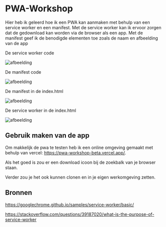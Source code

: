 # PWA-Workshop
Hier heb ik geleerd hoe ik een PWA kan aanmaken met behulp van een service worker en een manifest. 
Met de service worker kan ik ervoor zorgen dat de gedownload kan worden via de browser als een app.
Met de manifest geef ik de benodigde elementen toe zoals de naam en afbeelding van de app

De service worker code

![afbeelding](https://github.com/zupskaboi/PWA-Workshop/assets/43807140/7774f6f7-342e-4087-83ef-825b59567cb8)

De manifest code

![afbeelding](https://github.com/zupskaboi/PWA-Workshop/assets/43807140/be6c39ba-3e7b-4cb7-a7c8-226712ba6e32)

De manifest in de index.html

![afbeelding](https://github.com/zupskaboi/PWA-Workshop/assets/43807140/2b91d2f5-e3fa-4d64-9da3-1384b43797b2)

De service worker in de index.html

![afbeelding](https://github.com/zupskaboi/PWA-Workshop/assets/43807140/d177eceb-2ebd-45d5-9b1e-121b16466d19)


## Gebruik maken van de app
Om makkelijk de pwa te testen heb ik een online omgeving gemaakt met behulp van vercel: https://pwa-workshop-beta.vercel.app/.

Als het goed is zou er een download icoon bij de zoekbalk van je browser staan.

Verder zou je het ook kunnen clonen en in je eigen werkomgeving zetten.

## Bronnen
https://googlechrome.github.io/samples/service-worker/basic/

https://stackoverflow.com/questions/39187020/what-is-the-purpose-of-service-worker
